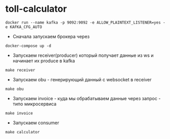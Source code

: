 # toll-calculator
```
docker run --name kafka -p 9092:9092 -e ALLOW_PLAINTEXT_LISTENER=yes -e KAFKA_CFG_AUTO
```



- Сначала запускаем брокера через
```
docker-compose up -d
```

- Запускаем receiver(producer) который получает данные из ws и начинает их produce в kafka
```
make receiver
```

- Запускаем obu - генерирующий данный с websocket в receiver
```
make obu
```

- Запускаем invoice - куда мы обрабатываем данные через запрос - типо микросервиса

```
make invoice
```

- Запускаем consumer
```
make calculator
```